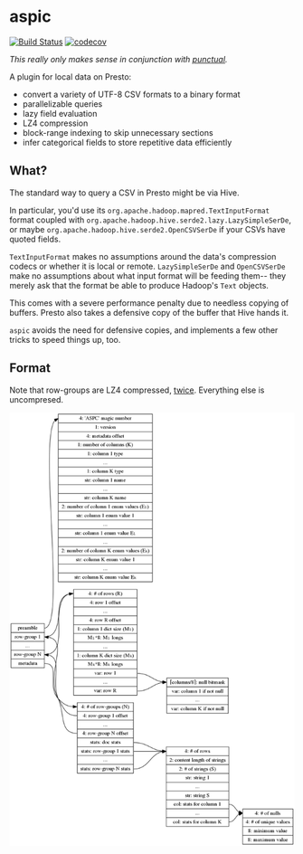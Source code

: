 # aspic

[![Build Status](https://travis-ci.org/cldellow/aspic.svg?branch=master)](https://travis-ci.org/cldellow/aspic)
[![codecov](https://codecov.io/gh/cldellow/aspic/branch/master/graph/badge.svg)](https://codecov.io/gh/cldellow/aspic)

_This really only makes sense in conjunction with [punctual](https://github.com/cldellow/punctual/)._

A plugin for local data on Presto:

- convert a variety of UTF-8 CSV formats to a binary format
- parallelizable queries
- lazy field evaluation
- LZ4 compression
- block-range indexing to skip unnecessary sections
- infer categorical fields to store repetitive data efficiently

## What?

The standard way to query a CSV in Presto might be via Hive.

In particular, you'd use its `org.apache.hadoop.mapred.TextInputFormat` format
coupled with `org.apache.hadoop.hive.serde2.lazy.LazySimpleSerDe`, or maybe
`org.apache.hadoop.hive.serde2.OpenCSVSerDe` if your CSVs have quoted fields.

`TextInputFormat` makes no assumptions around the data's compression codecs or
whether it is local or remote. `LazySimpleSerDe` and `OpenCSVSerDe` make no
assumptions about what input format will be feeding them--
they merely ask that the format be able to produce Hadoop's `Text` objects.

This comes with a severe performance penalty due to needless copying of buffers.
Presto also takes a defensive copy of the buffer that Hive hands it.

`aspic` avoids the need for defensive copies, and implements a few other tricks
to speed things up, too.

## Format

Note that row-groups are LZ4 compressed, [twice](https://groups.google.com/forum/#!msg/lz4c/DcN5SgFywwk/AVMOPri0O3gJ). Everything else is uncompresed.

![Aspic format](./format.png)
